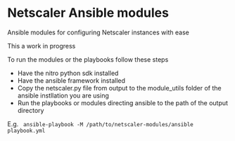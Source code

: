 # Netscaler Ansible modules

Ansible modules for configuring Netscaler instances with ease


This a work in progress


To run the modules or the playbooks follow these steps

*  Have the nitro python sdk installed
*  Have the ansible framework installed
*  Copy the netscaler.py file from output to the module_utils folder of the ansible instllation you are using
*  Run the playbooks or modules directing ansible to the path of the output directory

E.g. ``` ansible-playbook -M /path/to/netscaler-modules/ansible playbook.yml```
